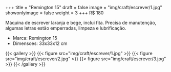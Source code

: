 +++
title = "Remington 15"
draft = false
image = "img/craft/escrever/1.jpg"
showonlyimage = false
weight = 3
+++
<span class="price">R$ 180</span>


<!--more-->

Máquina de escrever laranja e bege, inclui fita. Precisa de manutenção, algumas letras estão emperradas, limpeza e lubrificação.

- Marca: Remington 15
- Dimensoes: 33x33x12 cm

{{< gallery >}}
{{< figure src="img/craft/escrever/1.jpg" >}}
{{< figure src="img/craft/escrever/2.jpg" >}}
{{< figure src="img/craft/escrever/3.jpg" >}}
{{< /gallery >}}
